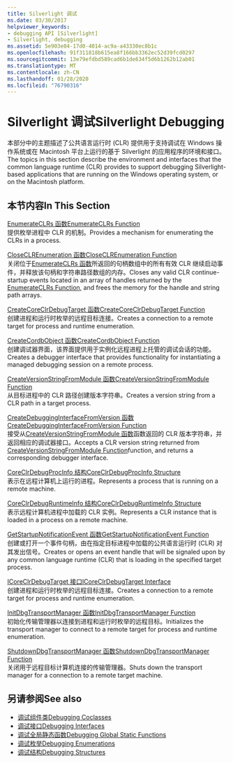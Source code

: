 ```yaml
---
title: Silverlight 调试
ms.date: 03/30/2017
helpviewer_keywords:
- debugging API [Silverlight]
- Silverlight, debugging
ms.assetid: 5e903e04-17d0-4014-ac9a-a43330ec8b1c
ms.openlocfilehash: 91f311818b615ea8f166bb3362ec52d39fcd0297
ms.sourcegitcommit: 13e79efdbd589cad6b1de634f5d6b1262b12ab01
ms.translationtype: MT
ms.contentlocale: zh-CN
ms.lasthandoff: 01/28/2020
ms.locfileid: "76790316"
---
```

# <a name="silverlight-debugging"></a><span data-ttu-id="c57af-102">Silverlight 调试</span><span class="sxs-lookup"><span data-stu-id="c57af-102">Silverlight Debugging</span></span>
<span data-ttu-id="c57af-103">本部分中的主题描述了公共语言运行时 (CLR) 提供用于支持调试在 Windows 操作系统或在 Macintosh 平台上运行的基于 Silverlight 的应用程序的环境和接口。</span><span class="sxs-lookup"><span data-stu-id="c57af-103">The topics in this section describe the environment and interfaces that the common language runtime (CLR) provides to support debugging Silverlight-based applications that are running on the Windows operating system, or on the Macintosh platform.</span></span>  
  
## <a name="in-this-section"></a><span data-ttu-id="c57af-104">本节内容</span><span class="sxs-lookup"><span data-stu-id="c57af-104">In This Section</span></span>  
 [<span data-ttu-id="c57af-105">EnumerateCLRs 函数</span><span class="sxs-lookup"><span data-stu-id="c57af-105">EnumerateCLRs Function</span></span>](enumerateclrs-function.md)  
 <span data-ttu-id="c57af-106">提供枚举进程中 CLR 的机制。</span><span class="sxs-lookup"><span data-stu-id="c57af-106">Provides a mechanism for enumerating the CLRs in a process.</span></span>  
  
 [<span data-ttu-id="c57af-107">CloseCLREnumeration 函数</span><span class="sxs-lookup"><span data-stu-id="c57af-107">CloseCLREnumeration Function</span></span>](closeclrenumeration-function.md)  
 <span data-ttu-id="c57af-108">关闭位于[EnumerateCLRs 函数](enumerateclrs-function.md)所返回的句柄数组中的所有有效 CLR 继续启动事件，并释放该句柄和字符串路径数组的内存。</span><span class="sxs-lookup"><span data-stu-id="c57af-108">Closes any valid CLR continue-startup events located in an array of handles returned by the [EnumerateCLRs Function](enumerateclrs-function.md), and frees the memory for the handle and string path arrays.</span></span>  
  
 [<span data-ttu-id="c57af-109">CreateCoreClrDebugTarget 函数</span><span class="sxs-lookup"><span data-stu-id="c57af-109">CreateCoreClrDebugTarget Function</span></span>](createcoreclrdebugtarget-function.md)  
 <span data-ttu-id="c57af-110">创建进程和运行时枚举的远程目标连接。</span><span class="sxs-lookup"><span data-stu-id="c57af-110">Creates a connection to a remote target for process and runtime enumeration.</span></span>  
  
 [<span data-ttu-id="c57af-111">CreateCordbObject 函数</span><span class="sxs-lookup"><span data-stu-id="c57af-111">CreateCordbObject Function</span></span>](createcordbobject-function.md)  
 <span data-ttu-id="c57af-112">创建调试器界面，该界面提供用于实例化远程进程上托管的调试会话的功能。</span><span class="sxs-lookup"><span data-stu-id="c57af-112">Creates a debugger interface that provides functionality for instantiating a managed debugging session on a remote process.</span></span>  
  
 [<span data-ttu-id="c57af-113">CreateVersionStringFromModule 函数</span><span class="sxs-lookup"><span data-stu-id="c57af-113">CreateVersionStringFromModule Function</span></span>](createversionstringfrommodule-function.md)  
 <span data-ttu-id="c57af-114">从目标进程中的 CLR 路径创建版本字符串。</span><span class="sxs-lookup"><span data-stu-id="c57af-114">Creates a version string from a CLR path in a target process.</span></span>  
  
 [<span data-ttu-id="c57af-115">CreateDebuggingInterfaceFromVersion 函数</span><span class="sxs-lookup"><span data-stu-id="c57af-115">CreateDebuggingInterfaceFromVersion Function</span></span>](createdebugginginterfacefromversion-function-for-silverlight.md)  
 <span data-ttu-id="c57af-116">接受从[CreateVersionStringFromModule 函数](createversionstringfrommodule-function.md)函数返回的 CLR 版本字符串，并返回相应的调试器接口。</span><span class="sxs-lookup"><span data-stu-id="c57af-116">Accepts a CLR version string returned from [CreateVersionStringFromModule Function](createversionstringfrommodule-function.md)function, and returns a corresponding debugger interface.</span></span>  
  
 [<span data-ttu-id="c57af-117">CoreClrDebugProcInfo 结构</span><span class="sxs-lookup"><span data-stu-id="c57af-117">CoreClrDebugProcInfo Structure</span></span>](coreclrdebugprocinfo-structure.md)  
 <span data-ttu-id="c57af-118">表示在远程计算机上运行的进程。</span><span class="sxs-lookup"><span data-stu-id="c57af-118">Represents a process that is running on a remote machine.</span></span>  
  
 [<span data-ttu-id="c57af-119">CoreClrDebugRuntimeInfo 结构</span><span class="sxs-lookup"><span data-stu-id="c57af-119">CoreClrDebugRuntimeInfo Structure</span></span>](coreclrdebugruntimeinfo-structure.md)  
 <span data-ttu-id="c57af-120">表示远程计算机进程中加载的 CLR 实例。</span><span class="sxs-lookup"><span data-stu-id="c57af-120">Represents a CLR instance that is loaded in a process on a remote machine.</span></span>  
  
 [<span data-ttu-id="c57af-121">GetStartupNotificationEvent 函数</span><span class="sxs-lookup"><span data-stu-id="c57af-121">GetStartupNotificationEvent Function</span></span>](getstartupnotificationevent-function.md)  
 <span data-ttu-id="c57af-122">创建或打开一个事件句柄，由在指定目标进程中加载的公共语言运行时 (CLR) 对其发出信号。</span><span class="sxs-lookup"><span data-stu-id="c57af-122">Creates or opens an event handle that will be signaled upon by any common language runtime (CLR) that is loading in the specified target process.</span></span>  
  
 [<span data-ttu-id="c57af-123">ICoreClrDebugTarget 接口</span><span class="sxs-lookup"><span data-stu-id="c57af-123">ICoreClrDebugTarget Interface</span></span>](icoreclrdebugtarget-interface.md)  
 <span data-ttu-id="c57af-124">创建进程和运行时枚举的远程目标连接。</span><span class="sxs-lookup"><span data-stu-id="c57af-124">Creates a connection to a remote target for process and runtime enumeration.</span></span>  
  
 [<span data-ttu-id="c57af-125">InitDbgTransportManager 函数</span><span class="sxs-lookup"><span data-stu-id="c57af-125">InitDbgTransportManager Function</span></span>](initdbgtransportmanager-function.md)  
 <span data-ttu-id="c57af-126">初始化传输管理器以连接到进程和运行时枚举的远程目标。</span><span class="sxs-lookup"><span data-stu-id="c57af-126">Initializes the transport manager to connect to a remote target for process and runtime enumeration.</span></span>  
  
 [<span data-ttu-id="c57af-127">ShutdownDbgTransportManager 函数</span><span class="sxs-lookup"><span data-stu-id="c57af-127">ShutdownDbgTransportManager Function</span></span>](shutdowndbgtransportmanager-function.md)  
 <span data-ttu-id="c57af-128">关闭用于远程目标计算机连接的传输管理器。</span><span class="sxs-lookup"><span data-stu-id="c57af-128">Shuts down the transport manager for a connection to a remote target machine.</span></span>  
  
## <a name="see-also"></a><span data-ttu-id="c57af-129">另请参阅</span><span class="sxs-lookup"><span data-stu-id="c57af-129">See also</span></span>

- [<span data-ttu-id="c57af-130">调试组件类</span><span class="sxs-lookup"><span data-stu-id="c57af-130">Debugging Coclasses</span></span>](debugging-coclasses.md)
- [<span data-ttu-id="c57af-131">调试接口</span><span class="sxs-lookup"><span data-stu-id="c57af-131">Debugging Interfaces</span></span>](debugging-interfaces.md)
- [<span data-ttu-id="c57af-132">调试全局静态函数</span><span class="sxs-lookup"><span data-stu-id="c57af-132">Debugging Global Static Functions</span></span>](debugging-global-static-functions.md)
- [<span data-ttu-id="c57af-133">调试枚举</span><span class="sxs-lookup"><span data-stu-id="c57af-133">Debugging Enumerations</span></span>](debugging-enumerations.md)
- [<span data-ttu-id="c57af-134">调试结构</span><span class="sxs-lookup"><span data-stu-id="c57af-134">Debugging Structures</span></span>](debugging-structures.md)
